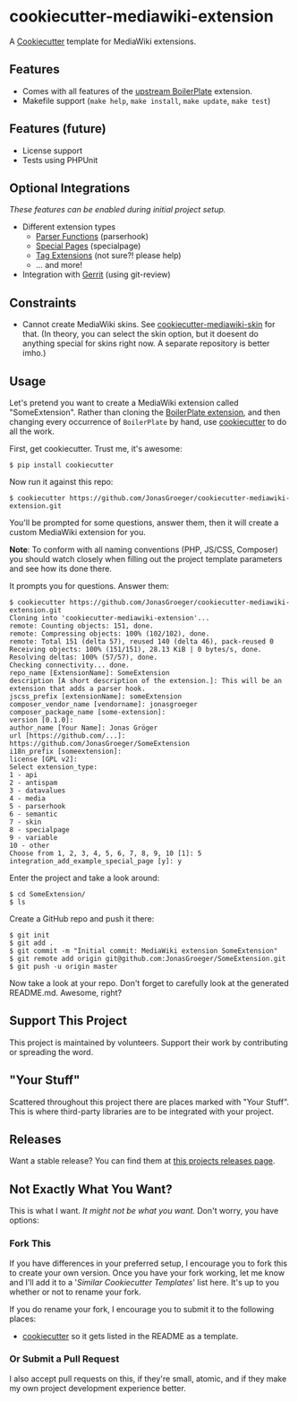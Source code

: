# cookiecutter-mediawiki-extension
A [Cookiecutter](https://github.com/audreyr/cookiecutter) template for MediaWiki extensions.

## Features
* Comes with all features of the [upstream BoilerPlate](https://www.mediawiki.org/wiki/Extension:BoilerPlate)
  extension.
* Makefile support (`make help`, `make install`, `make update`, `make test`)

## Features (future)
* License support
* Tests using PHPUnit

## Optional Integrations
*These features can be enabled during initial project setup.*

* Different extension types
    * [Parser Functions](https://www.mediawiki.org/wiki/Manual:Parser_functions) (parserhook)
    * [Special Pages](https://www.mediawiki.org/wiki/Manual:Special_pages) (specialpage)
    * [Tag Extensions](https://www.mediawiki.org/wiki/Manual:Tag_extensions) (not sure?! please help)
    * … and more!
* Integration with [Gerrit](https://www.mediawiki.org/wiki/Gerrit) (using git-review)

## Constraints
* Cannot create MediaWiki skins. See [cookiecutter-mediawiki-skin](https://github.com/JonasGroeger/cookiecutter-mediawiki-skin/)
for that. (In theory, you can select the skin option, but it doesent do anything special for skins right now.
A separate repository is better imho.)

## Usage
Let's pretend you want to create a MediaWiki extension called "SomeExtension". Rather than cloning the
[BoilerPlate extension](https://www.mediawiki.org/wiki/Extension:BoilerPlate), and then changing
every occurrence of `BoilerPlate` by hand, use [cookiecutter](https://github.com/audreyr/cookiecutter)
to do all the work.

First, get cookiecutter. Trust me, it's awesome:

    $ pip install cookiecutter

Now run it against this repo:

    $ cookiecutter https://github.com/JonasGroeger/cookiecutter-mediawiki-extension.git

You'll be prompted for some questions, answer them, then it will create a custom MediaWiki extension for you.

**Note**: To conform with all naming conventions (PHP, JS/CSS, Composer) you should watch closely
when filling out the project template parameters and see how its done there.

It prompts you for questions. Answer them:

    $ cookiecutter https://github.com/JonasGroeger/cookiecutter-mediawiki-extension.git
    Cloning into 'cookiecutter-mediawiki-extension'...
    remote: Counting objects: 151, done.
    remote: Compressing objects: 100% (102/102), done.
    remote: Total 151 (delta 57), reused 140 (delta 46), pack-reused 0
    Receiving objects: 100% (151/151), 28.13 KiB | 0 bytes/s, done.
    Resolving deltas: 100% (57/57), done.
    Checking connectivity... done.
    repo_name [ExtensionName]: SomeExtension
    description [A short description of the extension.]: This will be an extension that adds a parser hook.
    jscss_prefix [extensionName]: someExtension
    composer_vendor_name [vendorname]: jonasgroeger
    composer_package_name [some-extension]: 
    version [0.1.0]: 
    author_name [Your Name]: Jonas Gröger
    url [https://github.com/...]: https://github.com/JonasGroeger/SomeExtension
    i18n_prefix [someextension]:  
    license [GPL v2]: 
    Select extension_type:
    1 - api
    2 - antispam
    3 - datavalues
    4 - media
    5 - parserhook
    6 - semantic
    7 - skin
    8 - specialpage
    9 - variable
    10 - other
    Choose from 1, 2, 3, 4, 5, 6, 7, 8, 9, 10 [1]: 5
    integration_add_example_special_page [y]: y

Enter the project and take a look around:

    $ cd SomeExtension/
    $ ls

Create a GitHub repo and push it there:

    $ git init
    $ git add .
    $ git commit -m "Initial commit: MediaWiki extension SomeExtension"
    $ git remote add origin git@github.com:JonasGroeger/SomeExtension.git
    $ git push -u origin master

Now take a look at your repo. Don't forget to carefully look at the generated README.md. Awesome, right?

## Support This Project
This project is maintained by volunteers. Support their work by contributing or spreading the word.


## "Your Stuff"
Scattered throughout this project there are places marked with "Your Stuff". This is where third-party
libraries are to be integrated with your project.


## Releases
Want a stable release? You can find them at
[this projects releases page](https://github.com/JonasGroeger/cookiecutter-mediawiki-extension/releases).


## Not Exactly What You Want?
This is what I want. *It might not be what you want.* Don't worry, you have options:

### Fork This
If you have differences in your preferred setup, I encourage you to fork this to create your own version.
Once you have your fork working, let me know and I'll add it to a '*Similar Cookiecutter Templates*' list here.
It's up to you whether or not to rename your fork.

If you do rename your fork, I encourage you to submit it to the following places:

* [cookiecutter](https://github.com/audreyr/cookiecutter) so it gets listed in the README as a template.

### Or Submit a Pull Request
I also accept pull requests on this, if they're small, atomic, and if they make my own project development
experience better.
